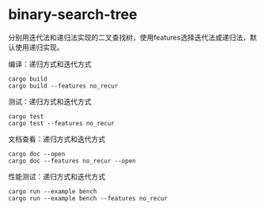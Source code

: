 # binary-search-tree
分别用迭代法和递归法实现的二叉查找树，使用features选择迭代法或递归法，默认使用递归实现。

编译：递归方式和迭代方式

```
cargo build
cargo build --features no_recur
```

测试：递归方式和迭代方式

```
cargo test
cargo test --features no_recur
```

文档查看：递归方式和迭代方式

```
cargo doc --open
cargo doc --features no_recur --open
```

性能测试：递归方式和迭代方式

```
cargo run --example bench
cargo run --example bench --features no_recur
```

